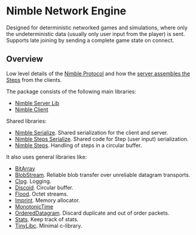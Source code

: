 # Nimble Network Engine

Designed for deterministic networked games and simulations, where only the undeterministic data (usually only user input from the player) is sent.
Supports late joining by sending a complete game state on connect.

## Overview

Low level details of the [Nimble Protocol](https://github.com/piot/nimble-serialize-c/blob/main/docs/index.adoc) and how the [server assembles the Steps](https://github.com/piot/nimble-server-lib/blob/main/docs/index.adoc) from the clients.

The package consists of the following main libraries:

* [Nimble Server Lib](https://github.com/piot/nimble-server-lib)
* [Nimble Client](https://github.com/piot/nimble-client-c)

Shared libraries:

* [Nimble Serialize](https://github.com/piot/nimble-serialize-c). Shared serialization for the client and server.
* [Nimble Steps Serialize](https://github.com/piot/nimble-steps-serialize-c). Shared code for Step (user input) serialization.
* [Nimble Steps](https://github.com/piot/nimble-steps-c). Handling of steps in a circular buffer.

It also uses general libraries like:

* [BitArray](https://github.com/piot/bit-array)
* [BlobStream](https://github.com/piot/blob-stream). Reliable blob transfer over unreliable datagram transports.
* [Clog](https://github.com/piot/clog). Logging.
* [Discoid](https://github.com/piot/discoid-c). Circular buffer.
* [Flood](https://github.com/piot/flood-c). Octet streams.
* [Imprint](https://github.com/piot/imprint). Memory allocator.
* [MonotonicTime](https://github.com/piot/monotonic-time-c)
* [OrderedDatagram](https://github.com/piot/ordered-datagram-c). Discard duplicate and out of order packets.
* [Stats](https://github.com/piot/stats-c). Keep track of stats.
* [TinyLibc](https://github.com/piot/tiny-libc). Minimal c-library.
